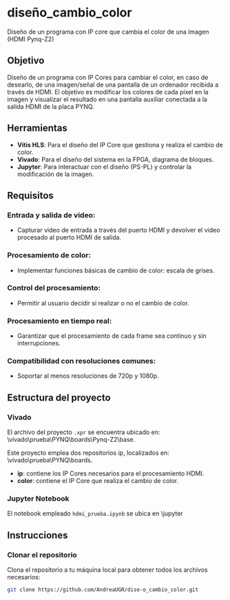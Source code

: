 # diseño_cambio_color
Diseño de un programa con IP core que cambia el color de una imagen (HDMI Pynq-Z2)

## Objetivo
Diseño de un programa con IP Cores para cambiar el color, en caso de desearlo, de una imagen/señal de una pantalla de un ordenador recibida a través de HDMI. El objetivo es modificar los colores de cada píxel en la imagen y visualizar el resultado en una pantalla auxiliar conectada a la salida HDMI de la placa PYNQ.

## Herramientas
- **Vitis HLS**: Para el diseño del IP Core que gestiona y realiza el cambio de color.
- **Vivado**: Para el diseño del sistema en la FPGA, diagrama de bloques.
- **Jupyter**: Para interactuar con el diseño (PS-PL) y controlar la modificación de la imagen.

## Requisitos
### Entrada y salida de video:
- Capturar video de entrada a través del puerto HDMI y devolver el video procesado al puerto HDMI de salida.
### Procesamiento de color:
- Implementar funciones básicas de cambio de color: escala de grises.
### Control del procesamiento:
- Permitir al usuario decidir si realizar o no el cambio de color.
### Procesamiento en tiempo real:
- Garantizar que el procesamiento de cada frame sea continuo y sin interrupciones.
### Compatibilidad con resoluciones comunes:
- Soportar al menos resoluciones de 720p y 1080p.

## Estructura del proyecto
### Vivado
El archivo del proyecto `.xpr` se encuentra ubicado en: \vivado\prueba\PYNQ\boards\Pynq-Z2\base.

Este proyecto emplea dos repositorios ip, localizados en: \vivado\prueba\PYNQ\boards.

- **ip**: contiene los IP Cores necesarios para el procesamiento HDMI.
- **color**: contiene el IP Core que realiza el cambio de color.

### Jupyter Notebook
El notebook empleado `hdmi_prueba.ipynb` se ubica en \jupyter

## Instrucciones
### Clonar el repositorio
Clona el repositorio a tu máquina local para obtener todos los archivos necesarios:
```bash
git clone https://github.com/AndreaUGR/dise-o_cambio_color.git

